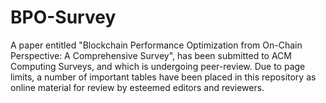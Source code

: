# BPO-Survey
A paper entitled "Blockchain Performance Optimization from On-Chain Perspective: A Comprehensive Survey", has been submitted to ACM Computing Surveys, and which is undergoing peer-review. Due to page limits, a number of important tables have been placed in this repository as online material for review by esteemed editors and reviewers.
